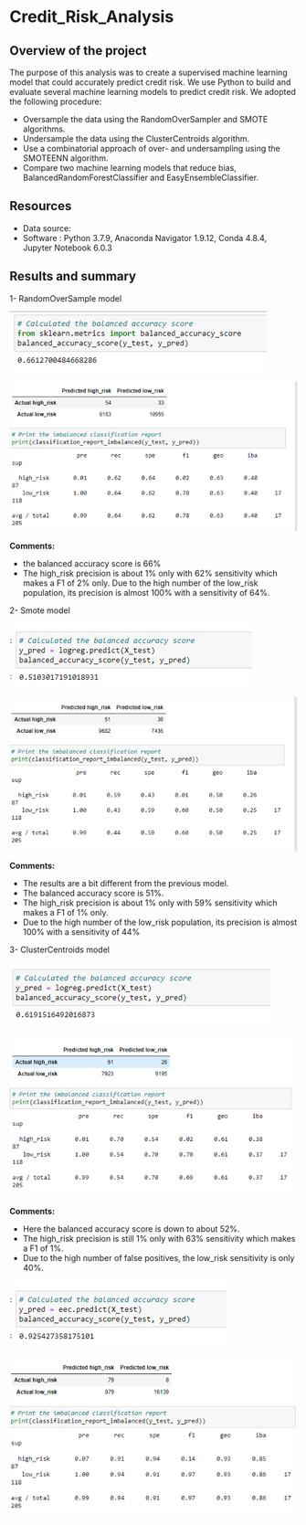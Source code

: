 # Credit_Risk_Analysis

## Overview of the project 

The purpose of this analysis was to create a supervised machine learning model that could accurately predict credit risk. 
We use Python to build and evaluate several machine learning models to predict credit risk.
We adopted the following procedure:

- Oversample the data using the RandomOverSampler and SMOTE algorithms.
- Undersample the data using the ClusterCentroids algorithm.
- Use a combinatorial approach of over- and undersampling using the SMOTEENN algorithm.
- Compare two machine learning models that reduce bias, BalancedRandomForestClassifier and EasyEnsembleClassifier.


## Resources

- Data source: 
- Software : Python 3.7.9, Anaconda Navigator 1.9.12, Conda 4.8.4, Jupyter Notebook 6.0.3


## Results and summary 

1- RandomOverSample model

![balance_accurency_score](/Resources/balance_accurency_score.PNG)

![predict_score_high_low](/Resources/predict_score_high_low.PNG)

**Comments:**

- the balanced accuracy score is 66%
- The high_risk precision is about 1% only with 62% sensitivity which makes a F1 of 2% only.
Due to the high number of the low_risk population, its precision is almost 100% with a sensitivity of 64%.

2- Smote model

![smote_model](/Resources/smote_model.PNG)


![smote_model2](/Resources/smote_model2.PNG)

**Comments:**
- The results are a bit different from the previous model.
- The balanced accuracy score is 51%.
- The high_risk precision is about 1% only with 59% sensitivity which makes a F1 of 1% only.
- Due to the high number of the low_risk population, its precision is almost 100% with a sensitivity of 44%


3- ClusterCentroids model


![smoteen_model](/Resources/smoteen_model.PNG)


![smoteen_model2](/Resources/smoteen_model2.PNG)

**Comments:**

- Here the balanced accuracy score is down to about 52%.
- The high_risk precision is still 1% only with 63% sensitivity which makes a F1 of 1%.
- Due to the high number of false positives, the low_risk sensitivity is only 40%.

![ensemble_model](/Resources/ensemble_model.PNG)

![ensemble_model2](/Resources/ensemble_model2.PNG)

